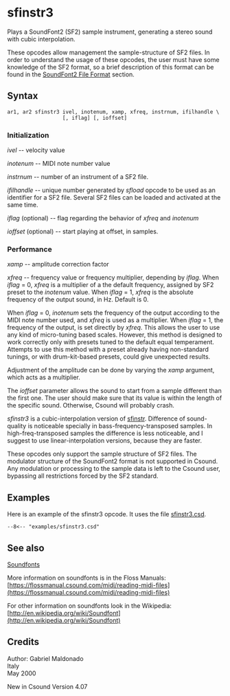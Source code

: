 <!--
id:sfinstr3
category:Signal Generators:Sample Playback
-->
# sfinstr3
Plays a SoundFont2 (SF2) sample instrument, generating a stereo sound with cubic interpolation.

These opcodes allow management the sample-structure of SF2 files. In order to understand the usage of these opcodes, the user must have some knowledge of the SF2 format, so a brief description of this format can be found in the [SoundFont2 File Format](../../siggen/sample) section.

## Syntax
``` csound-orc
ar1, ar2 sfinstr3 ivel, inotenum, xamp, xfreq, instrnum, ifilhandle \
                  [, iflag] [, ioffset]
```

### Initialization

_ivel_ -- velocity value

_inotenum_ -- MIDI note number value

_instrnum_ -- number of an instrument of a SF2 file.

_ifilhandle_ -- unique number generated by _sfload_ opcode to be used as an identifier for a SF2 file. Several SF2 files can be loaded and activated at the same time.

_iflag_ (optional) -- flag regarding the behavior of _xfreq_ and _inotenum_

_ioffset_ (optional) -- start playing at offset, in samples.

### Performance

_xamp_ -- amplitude correction factor

_xfreq_ -- frequency value or frequency multiplier, depending by _iflag_. When _iflag_ = 0, _xfreq_ is a multiplier of a the default frequency, assigned by SF2 preset to the _inotenum_ value. When _iflag_ = 1, _xfreq_ is the absolute frequency of the output sound, in Hz. Default is 0.

When _iflag_ = 0, _inotenum_ sets the frequency of the output according to the MIDI note number used, and _xfreq_ is used as a multiplier. When _iflag_ = 1, the frequency of the output, is set directly by _xfreq_. This allows the user to use any kind of micro-tuning based scales. However, this method is designed to work correctly only with presets tuned to the default equal temperament. Attempts to use this method with a preset already having non-standard tunings, or with drum-kit-based presets, could give unexpected results.

Adjustment of the amplitude can be done by varying the _xamp_ argument, which acts as a multiplier.

The _ioffset_ parameter allows the sound to start from a sample different than the first one. The user should make sure that its value is within the length of the specific sound. Otherwise, Csound will probably crash.

_sfinstr3_ is a cubic-interpolation version of [sfinstr](../../opcodes/sfinstr). Difference of sound-quality is noticeable specially in bass-frequency-transposed samples. In high-freq-transposed samples the difference is less noticeable, and I suggest to use linear-interpolation versions, because they are faster.

These opcodes only support the sample structure of SF2 files. The modulator structure of the SoundFont2 format is not supported in Csound. Any modulation or processing to the sample data is left to the Csound user, bypassing all restrictions forced by the SF2 standard.

## Examples

Here is an example of the sfinstr3 opcode. It uses the file [sfinstr3.csd](../../examples/sfinstr3.csd).

``` csound-csd title="Example of the sfinstr3 opcode." linenums="1"
--8<-- "examples/sfinstr3.csd"
```

## See also

[Soundfonts](../../siggen/sample)

More information on soundfonts is in the Floss Manuals: [https://flossmanual.csound.com/midi/reading-midi-files](https://flossmanual.csound.com/midi/reading-midi-files)

For other information on soundfonts look in the Wikipedia: [http://en.wikipedia.org/wiki/Soundfont](http://en.wikipedia.org/wiki/Soundfont)

## Credits

Author: Gabriel Maldonado<br>
Italy<br>
May 2000<br>

New in Csound Version 4.07

